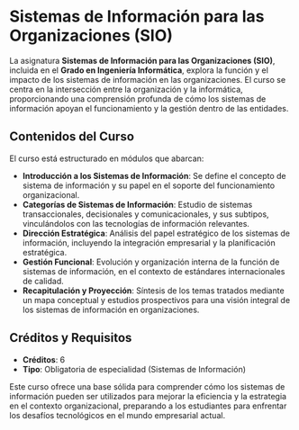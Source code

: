 # Sistemas de Información para las Organizaciones (SIO)

La asignatura **Sistemas de Información para las Organizaciones (SIO)**, incluida en el **Grado en Ingeniería Informática**, explora la función y el impacto de los sistemas de información en las organizaciones. El curso se centra en la intersección entre la organización y la informática, proporcionando una comprensión profunda de cómo los sistemas de información apoyan el funcionamiento y la gestión dentro de las entidades.

## Contenidos del Curso

El curso está estructurado en módulos que abarcan:

- **Introducción a los Sistemas de Información**: Se define el concepto de sistema de información y su papel en el soporte del funcionamiento organizacional.
- **Categorías de Sistemas de Información**: Estudio de sistemas transaccionales, decisionales y comunicacionales, y sus subtipos, vinculándolos con las tecnologías de información relevantes.
- **Dirección Estratégica**: Análisis del papel estratégico de los sistemas de información, incluyendo la integración empresarial y la planificación estratégica.
- **Gestión Funcional**: Evolución y organización interna de la función de sistemas de información, en el contexto de estándares internacionales de calidad.
- **Recapitulación y Proyección**: Síntesis de los temas tratados mediante un mapa conceptual y estudios prospectivos para una visión integral de los sistemas de información en organizaciones.

## Créditos y Requisitos

- **Créditos**: 6
- **Tipo**: Obligatoria de especialidad (Sistemas de Información)

Este curso ofrece una base sólida para comprender cómo los sistemas de información pueden ser utilizados para mejorar la eficiencia y la estrategia en el contexto organizacional, preparando a los estudiantes para enfrentar los desafíos tecnológicos en el mundo empresarial actual.
